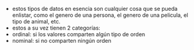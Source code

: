 - estos tipos de datos en esencia son cualquier cosa que se pueda enlistar, como el genero de una persona, el genero de una pelicula, el tipo de animal, etc.
- estos a su vez tienen 2 categorías:
- ordinal: si los valores comparten algún tipo de orden
- nominal: si no comparten ningún orden